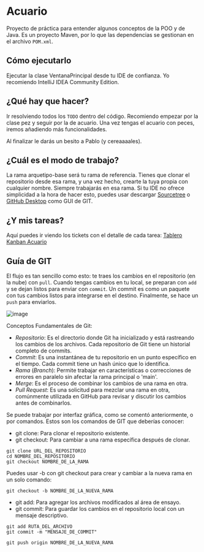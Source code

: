 # Acuario
Proyecto de práctica para entender algunos conceptos de la POO y de Java. Es un proyecto Maven, por lo que las dependencias se gestionan en el archivo `POM.xml`. 

## Cómo ejecutarlo
Ejecutar la clase VentanaPrincipal desde tu IDE de confianza. Yo recomiendo IntelliJ IDEA Community Edition. 

## ¿Qué hay que hacer? 
Ir resolviendo todos los `TODO` dentro del código. Recomiendo empezar por la clase pez y seguir por la de acuario. Una vez tengas el acuario con peces, iremos añadiendo más funcionalidades.

Al finalizar le darás un besito a Pablo (y cereaaaales).

## ¿Cuál es el modo de trabajo? 
La rama arquetipo-base será tu rama de referencia. Tienes que clonar el repositorio desde esa rama, y una vez hecho, crearte la tuya propia con cualquier nombre. Siempre trabajarás en esa rama. Si tu IDE no ofrece simplicidad a la hora de hacer esto,
puedes usar descargar [Sourcetree](https://www.sourcetreeapp.com/) o [GitHub Desktop](https://desktop.github.com/) como GUI de GIT. 

## ¿Y mis tareas? 
Aquí puedes ir viendo los tickets con el detalle de cada tarea: [Tablero Kanban Acuario](https://ufitopuchi.atlassian.net/jira/software/projects/AC/boards/2)

## Guía de GIT

El flujo es tan sencillo como esto: te traes los cambios en el repositorio (en la nube) con `pull`. Cuando tengas cambios en tu local, se preparan con `add` y se dejan listos para enviar con `commit`. Un commit es como un paquete
con tus cambios listos para integrarse en el destino. Finalmente, se hace un `push` para enviarlos. 

![image](https://github.com/berdayespablo/Acuario/assets/22392106/73949402-e037-4d18-a68a-ba146bac76da)

Conceptos Fundamentales de Git:
- *Repositorio*: Es el directorio donde Git ha inicializado y está rastreando los cambios de los archivos. Cada repositorio de Git tiene un historial completo de commits.
- *Commit*: Es una instantánea de tu repositorio en un punto específico en el tiempo. Cada commit tiene un hash único que lo identifica.
- *Rama* (*Branch*): Permite trabajar en características o correcciones de errores en paralelo sin afectar la rama principal o 'main'.
- *Merge*: Es el proceso de combinar los cambios de una rama en otra.
- *Pull Request*: Es una solicitud para mezclar una rama en otra, comúnmente utilizada en GitHub para revisar y discutir los cambios antes de combinarlos.

Se puede trabajar por interfaz gráfica, como se comentó anteriormente, o por comandos. Estos son los comandos de GIT que deberías conocer:
- git clone: Para clonar el repositorio existente.
- git checkout: Para cambiar a una rama específica después de clonar.
```git
git clone URL_DEL_REPOSITORIO
cd NOMBRE_DEL_REPOSITORIO
git checkout NOMBRE_DE_LA_RAMA
```

Puedes usar -b con git checkout para crear y cambiar a la nueva rama en un solo comando:

```git
git checkout -b NOMBRE_DE_LA_NUEVA_RAMA
```

- git add: Para agregar los archivos modificados al área de ensayo.
- git commit: Para guardar los cambios en el repositorio local con un mensaje descriptivo.

```git
git add RUTA_DEL_ARCHIVO
git commit -m "MENSAJE_DE_COMMIT"
```

```git
git push origin NOMBRE_DE_LA_NUEVA_RAMA
```
